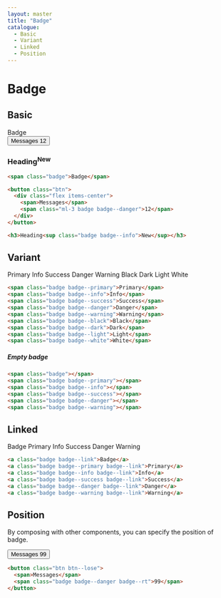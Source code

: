 ```yaml
---
layout: master
title: "Badge"
catalogue:
  - Basic
  - Variant
  - Linked
  - Position
---
```


# Badge

## Basic

<section class="snippet">
  <div class="snippet__preview">
    <div class="level">
      <div class="level__item">
        <span class="badge">Badge</span>
      </div>
      <div class="level__item">
        <button class="btn">
          <div class="flex items-center">
            <span>Messages</span>
            <span class="ml-3 badge badge--danger">12</span>
          </div>
        </button>
      </div>
      <div class="level__item">
        <h3 class="m-0">Heading<sup class="badge badge--info">New</sup></h3>
      </div>
    </div>
  </div>
  <div class="snippet__source">

```html
<span class="badge">Badge</span>

<button class="btn">
  <div class="flex items-center">
    <span>Messages</span>
    <span class="ml-3 badge badge--danger">12</span>
  </div>
</button>

<h3>Heading<sup class="badge badge--info">New</sup></h3>
```
  </div>
</section>

## Variant

<section class="snippet">
  <div class="snippet__preview">
    <span class="badge badge--primary">Primary</span>
    <span class="badge badge--info">Info</span>
    <span class="badge badge--success">Success</span>
    <span class="badge badge--danger">Danger</span>
    <span class="badge badge--warning">Warning</span>
    <span class="badge badge--black">Black</span>
    <span class="badge badge--dark">Dark</span>
    <span class="badge badge--light">Light</span>
    <span class="badge badge--white">White</span>
  </div>
  <div class="snippet__source">

```html
<span class="badge badge--primary">Primary</span>
<span class="badge badge--info">Info</span>
<span class="badge badge--success">Success</span>
<span class="badge badge--danger">Danger</span>
<span class="badge badge--warning">Warning</span>
<span class="badge badge--black">Black</span>
<span class="badge badge--dark">Dark</span>
<span class="badge badge--light">Light</span>
<span class="badge badge--white">White</span>
```

  </div>
</section>

##### Empty badge

<section class="snippet">
  <div class="snippet__preview">
    <span class="badge"></span>
    <span class="badge badge--primary"></span>
    <span class="badge badge--info"></span>
    <span class="badge badge--success"></span>
    <span class="badge badge--danger"></span>
    <span class="badge badge--warning"></span>
  </div>
  <div class="snippet__source">

```html
<span class="badge"></span>
<span class="badge badge--primary"></span>
<span class="badge badge--info"></span>
<span class="badge badge--success"></span>
<span class="badge badge--danger"></span>
<span class="badge badge--warning"></span>
```

  </div>
</section>

## Linked

<section class="snippet">
  <div class="snippet__preview">
    <a class="badge badge--link">Badge</a>
    <a class="badge badge--primary badge--link">Primary</a>
    <a class="badge badge--info badge--link">Info</a>
    <a class="badge badge--success badge--link">Success</a>
    <a class="badge badge--danger badge--link">Danger</a>
    <a class="badge badge--warning badge--link">Warning</a>
  </div>
  <div class="snippet__source">

```html
<a class="badge badge--link">Badge</a>
<a class="badge badge--primary badge--link">Primary</a>
<a class="badge badge--info badge--link">Info</a>
<a class="badge badge--success badge--link">Success</a>
<a class="badge badge--danger badge--link">Danger</a>
<a class="badge badge--warning badge--link">Warning</a>
```

  </div>
</section>

## Position

By composing with other components, you can specify the position of badge.

<section class="snippet">
  <div class="snippet__preview">
    <button class="btn btn--lose">
      <span>Messages</span>
      <span class="badge badge--danger badge--rt">99</span>
    </button>
  </div>
  <div class="snippet__source">

```html
<button class="btn btn--lose">
  <span>Messages</span>
  <span class="badge badge--danger badge--rt">99</span>
</button>
```

  </div>
</section>
